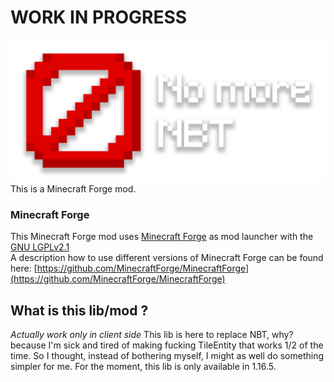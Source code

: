 # **WORK IN PROGRESS**
<img src="readme-logo.png" alt="Logo" title="Logo">
This is a Minecraft Forge mod.  

### Minecraft Forge

This Minecraft Forge mod uses [Minecraft Forge](https://github.com/MinecraftForge/MinecraftForge) as mod launcher with the [GNU LGPLv2.1](https://www.gnu.org/licenses/old-licenses/lgpl-2.1.en.html)  
A description how to use different versions of Minecraft Forge can be found here: [https://github.com/MinecraftForge/MinecraftForge](https://github.com/MinecraftForge/MinecraftForge)

## What is this lib/mod ?
*Actually work only in client side*
This lib is here to replace NBT, why? because I'm sick and tired of making fucking TileEntity that works 1/2 of the time. So I thought, instead of bothering myself, I might as well do something simpler for me. For the moment, this lib is only available in 1.16.5.
